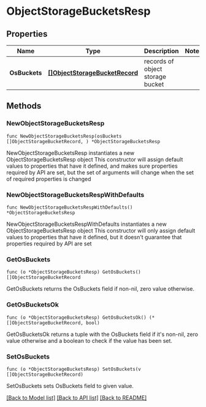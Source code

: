 # ObjectStorageBucketsResp

## Properties

Name | Type | Description | Notes
------------ | ------------- | ------------- | -------------
**OsBuckets** | [**[]ObjectStorageBucketRecord**](ObjectStorageBucketRecord.md) | records of object storage bucket | 

## Methods

### NewObjectStorageBucketsResp

`func NewObjectStorageBucketsResp(osBuckets []ObjectStorageBucketRecord, ) *ObjectStorageBucketsResp`

NewObjectStorageBucketsResp instantiates a new ObjectStorageBucketsResp object
This constructor will assign default values to properties that have it defined,
and makes sure properties required by API are set, but the set of arguments
will change when the set of required properties is changed

### NewObjectStorageBucketsRespWithDefaults

`func NewObjectStorageBucketsRespWithDefaults() *ObjectStorageBucketsResp`

NewObjectStorageBucketsRespWithDefaults instantiates a new ObjectStorageBucketsResp object
This constructor will only assign default values to properties that have it defined,
but it doesn't guarantee that properties required by API are set

### GetOsBuckets

`func (o *ObjectStorageBucketsResp) GetOsBuckets() []ObjectStorageBucketRecord`

GetOsBuckets returns the OsBuckets field if non-nil, zero value otherwise.

### GetOsBucketsOk

`func (o *ObjectStorageBucketsResp) GetOsBucketsOk() (*[]ObjectStorageBucketRecord, bool)`

GetOsBucketsOk returns a tuple with the OsBuckets field if it's non-nil, zero value otherwise
and a boolean to check if the value has been set.

### SetOsBuckets

`func (o *ObjectStorageBucketsResp) SetOsBuckets(v []ObjectStorageBucketRecord)`

SetOsBuckets sets OsBuckets field to given value.



[[Back to Model list]](../README.md#documentation-for-models) [[Back to API list]](../README.md#documentation-for-api-endpoints) [[Back to README]](../README.md)


